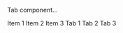 <p className="lead">Tab component...</p>
<Tab defaultActive="three">
  <Tab.Nav className="nav-justified mb-3">
    <Tab.Trigger activeId="one">Item 1</Tab.Trigger>
    <Tab.Trigger activeId="two">Item 2</Tab.Trigger>
    <Tab.Trigger activeId="three">Item 3</Tab.Trigger>
  </Tab.Nav>
  <Tab.ContentContainer>
    <Tab.Content activeId="one">Tab 1</Tab.Content>
    <Tab.Content activeId="two">Tab 2</Tab.Content>
    <Tab.Content activeId="three">Tab 3</Tab.Content>
  </Tab.ContentContainer>
</Tab>
